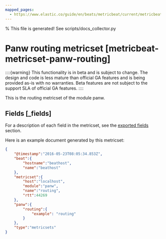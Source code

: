 ```yaml
---
mapped_pages:
  - https://www.elastic.co/guide/en/beats/metricbeat/current/metricbeat-metricset-panw-routing.html
---
```


% This file is generated! See scripts/docs_collector.py

# Panw routing metricset [metricbeat-metricset-panw-routing]

::::{warning}
This functionality is in beta and is subject to change. The design and code is less mature than official GA features and is being provided as-is with no warranties. Beta features are not subject to the support SLA of official GA features.
::::


This is the routing metricset of the module panw.

## Fields [_fields]

For a description of each field in the metricset, see the [exported fields](/reference/metricbeat/exported-fields-panw.md) section.

Here is an example document generated by this metricset:

```json
{
    "@timestamp":"2016-05-23T08:05:34.853Z",
    "beat":{
        "hostname":"beathost",
        "name":"beathost"
    },
    "metricset":{
        "host":"localhost",
        "module":"panw",
        "name":"routing",
        "rtt":44269
    },
    "panw":{
        "routing":{
            "example": "routing"
        }
    },
    "type":"metricsets"
}
```
